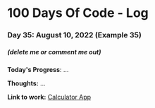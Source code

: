 # 100 Days Of Code - Log

### Day 35: August 10, 2022 (Example 35)
##### (delete me or comment me out)

**Today's Progress**: ...

**Thoughts:** ...

**Link to work:** [Calculator App](https://github.com/username/reponame)
